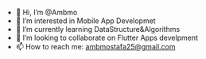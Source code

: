 - 👋 Hi, I’m @Ambmo
- 👀 I’m interested in Mobile App Developmet
- 🌱 I’m currently learning DataStructure&Algorithms
- 💞️ I’m looking to collaborate on Flutter Apps develpment
- 📫 How to reach me: ambmostafa25@gmail.com

<!---
Ambmo/Ambmo is a ✨ special ✨ repository because its `README.md` (this file) appears on your GitHub profile.
You can click the Preview link to take a look at your changes.
--->

